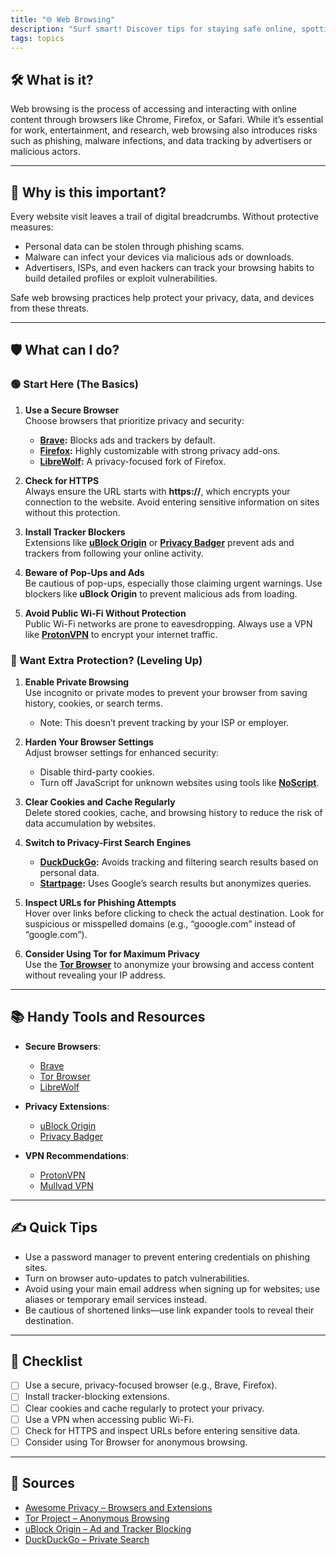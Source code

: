 ```yaml
---
title: "🌐 Web Browsing"
description: "Surf smart! Discover tips for staying safe online, spotting scams, and protecting your data while exploring the digital seas."
tags: topics
---
```


## 🛠️ What is it?

Web browsing is the process of accessing and interacting with online content through browsers like Chrome, Firefox, or Safari. While it’s essential for work, entertainment, and research, web browsing also introduces risks such as phishing, malware infections, and data tracking by advertisers or malicious actors.

---

## 🚨 Why is this important?

Every website visit leaves a trail of digital breadcrumbs. Without protective measures:  
- Personal data can be stolen through phishing scams.  
- Malware can infect your devices via malicious ads or downloads.  
- Advertisers, ISPs, and even hackers can track your browsing habits to build detailed profiles or exploit vulnerabilities.

Safe web browsing practices help protect your privacy, data, and devices from these threats.

---

## 🛡️ What can I do?

### 🟢 Start Here (The Basics)

1. **Use a Secure Browser**  
   Choose browsers that prioritize privacy and security:  
   - **[Brave](https://brave.com):** Blocks ads and trackers by default.  
   - **[Firefox](https://www.mozilla.org/firefox):** Highly customizable with strong privacy add-ons.  
   - **[LibreWolf](https://librewolf.net):** A privacy-focused fork of Firefox.

2. **Check for HTTPS**  
   Always ensure the URL starts with **https://**, which encrypts your connection to the website. Avoid entering sensitive information on sites without this protection.

3. **Install Tracker Blockers**  
   Extensions like **[uBlock Origin](https://ublockorigin.com)** or **[Privacy Badger](https://privacybadger.org)** prevent ads and trackers from following your online activity.

4. **Beware of Pop-Ups and Ads**  
   Be cautious of pop-ups, especially those claiming urgent warnings. Use blockers like **uBlock Origin** to prevent malicious ads from loading.

5. **Avoid Public Wi-Fi Without Protection**  
   Public Wi-Fi networks are prone to eavesdropping. Always use a VPN like **[ProtonVPN](https://protonvpn.com)** to encrypt your internet traffic.

### 🔵 Want Extra Protection? (Leveling Up)

1. **Enable Private Browsing**  
   Use incognito or private modes to prevent your browser from saving history, cookies, or search terms.  
   - Note: This doesn’t prevent tracking by your ISP or employer.

2. **Harden Your Browser Settings**  
   Adjust browser settings for enhanced security:  
   - Disable third-party cookies.  
   - Turn off JavaScript for unknown websites using tools like **[NoScript](https://noscript.net)**.  

3. **Clear Cookies and Cache Regularly**  
   Delete stored cookies, cache, and browsing history to reduce the risk of data accumulation by websites.

4. **Switch to Privacy-First Search Engines**  
   - **[DuckDuckGo](https://duckduckgo.com):** Avoids tracking and filtering search results based on personal data.  
   - **[Startpage](https://www.startpage.com):** Uses Google’s search results but anonymizes queries.  

5. **Inspect URLs for Phishing Attempts**  
   Hover over links before clicking to check the actual destination. Look for suspicious or misspelled domains (e.g., “gooogle.com” instead of “google.com”).

6. **Consider Using Tor for Maximum Privacy**  
   Use the **[Tor Browser](https://www.torproject.org)** to anonymize your browsing and access content without revealing your IP address.  

---

## 📚 Handy Tools and Resources

- **Secure Browsers**:  
  - [Brave](https://brave.com)  
  - [Tor Browser](https://www.torproject.org)  
  - [LibreWolf](https://librewolf.net)  

- **Privacy Extensions**:  
  - [uBlock Origin](https://ublockorigin.com)  
  - [Privacy Badger](https://privacybadger.org)  

- **VPN Recommendations**:  
  - [ProtonVPN](https://protonvpn.com)  
  - [Mullvad VPN](https://mullvad.net)  

---

## ✍️ Quick Tips

- Use a password manager to prevent entering credentials on phishing sites.  
- Turn on browser auto-updates to patch vulnerabilities.  
- Avoid using your main email address when signing up for websites; use aliases or temporary email services instead.  
- Be cautious of shortened links—use link expander tools to reveal their destination.

---

## 📝 Checklist

- [ ] Use a secure, privacy-focused browser (e.g., Brave, Firefox).  
- [ ] Install tracker-blocking extensions.  
- [ ] Clear cookies and cache regularly to protect your privacy.  
- [ ] Use a VPN when accessing public Wi-Fi.  
- [ ] Check for HTTPS and inspect URLs before entering sensitive data.  
- [ ] Consider using Tor Browser for anonymous browsing.  

---

## 📖 Sources

- [Awesome Privacy – Browsers and Extensions](https://awesome-privacy.xyz)  
- [Tor Project – Anonymous Browsing](https://www.torproject.org)  
- [uBlock Origin – Ad and Tracker Blocking](https://ublockorigin.com)  
- [DuckDuckGo – Private Search](https://duckduckgo.com)  

